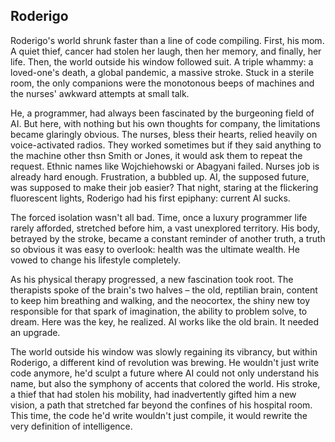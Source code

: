 ## Roderigo
Roderigo's world shrunk faster than a line of code compiling. First, his mom. A quiet thief, cancer had stolen her laugh, then her memory, and finally, her life. Then, the world outside his window followed suit. A triple whammy: a loved-one's death, a global pandemic, a massive stroke. Stuck in a sterile room, the only companions were the monotonous beeps of machines and the nurses' awkward attempts at small talk. 

He, a programmer, had always been fascinated by the burgeoning field of AI. But here, with nothing but his own thoughts for company, the limitations became glaringly obvious. The nurses, bless their hearts, relied heavily on voice-activated radios. They worked sometimes but if they said anything to the machine other thsn Smith or Jones, it would ask them to repeat the request. Ethnic names like Wojchiehowski or Abagyani failed. Nurses job is already hard enough.  Frustration, a  bubbled up. AI, the supposed future, was supposed to make their job easier?  That night, staring at the flickering fluorescent lights, Roderigo had his first epiphany: current AI sucks. 

The forced isolation wasn't all bad. Time, once a luxury programmer life rarely afforded, stretched before him, a vast unexplored territory.  His body, betrayed by the stroke, became a constant reminder of another truth, a truth so obvious it was easy to overlook: health was the ultimate wealth. He vowed to change his lifestyle completely.

As his physical therapy progressed, a new fascination took root. The therapists spoke of the brain's two halves – the old, reptilian brain, content to keep him breathing and walking, and the neocortex, the shiny new toy responsible for that spark of imagination, the ability to problem solve, to dream.  Here was the key, he realized. AI works like the old brain. It needed an upgrade. 

The world outside his window was slowly regaining its vibrancy, but within Roderigo, a different kind of revolution was brewing. He wouldn't just write code anymore, he'd sculpt a future where AI could not only understand his name, but also the symphony of accents that colored the world.  His stroke, a thief that had stolen his mobility, had inadvertently gifted him a new vision, a path that stretched far beyond the confines of his hospital room.  This time, the code he'd write wouldn't just compile, it would rewrite the very definition of intelligence. 
